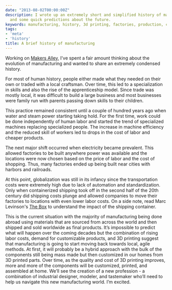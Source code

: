 ```yaml
---
date: "2013-08-02T00:00:00Z"
description: I wrote up an extremely short and simplified history of manufacturing
  and some quick predictions about the future.
keywords: manufacturing, history, 3d printing, factories, production, customization
tags:
- 'meta'
- 'history'
title: A brief history of manufacturing
---
```


Working on <a href="https://makersalley.com/" target="_blank">Makers Alley</a>, I've spent a fair amount thinking about the evolution of manufacturing and wanted to share an extremely condensed history.

For most of human history, people either made what they needed on their own or traded with a local craftsman. Over time, this led to a specialization in skills and also the rise of the apprenticeship model. Since trade was mostly local, it was difficult to build a large business and most businesses were family run with parents passing down skills to their children.

This practice remained consistent until a couple of hundred years ago when water and steam power starting taking hold. For the first time, work could be done independently of human labor and started the trend of specialized machines replacing specialized people. The increase in machine efficiency and the reduced skill of workers led to drops in the cost of labor and cheaper products.

The next major shift occurred when electricity became prevalent. This allowed factories to be built anywhere power was available and the locations were now chosen based on the price of labor and the cost of shopping. Thus, many factories ended up being built near cities with harbors and railroads.

At this point, globalization was still in its infancy since the transportation costs were extremely high due to lack of automation and standardization. Only when containerized shipping took off in the second half of the 20th century did shipping costs plunge and allowed companies to move their factories to locations with even lower labor costs. On a side note, read Marc Levinson's <a href="http://www.amazon.com/The-Box-Shipping-Container-Smaller/dp/0691136408" target="_blank">The Box</a> to understand the impact of the shipping container.

This is the current situation with the majority of manufacturing being done abroad using materials that are sourced from across the world and then shipped and sold worldwide as final products. It’s impossible to predict what will happen over the coming decades but the combination of rising labor costs, demand for customizable products, and 3D printing suggest that manufacturing is going to start moving back towards local, agile methods. At first, it will probably be a hybrid approach with the bulk of the components still being mass made but then customized in our homes from 3D printed parts. Over time, as the quality and cost of 3D printing improves, more and more of the components will be customized, printed, and assembled at home. We’ll see the creation of a new profession - a combination of industrial designer, modeler, and tastemaker who’ll need to help us navigate this new manufacturing world. I’m excited.